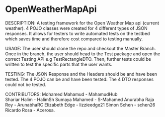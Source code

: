 # OpenWeatherMapApi

DESCRIPTION:
A testing framework for the Open Weather Map api (current weather). 4 POJO classes were created for 4 different types of JSON responses.
It allows for testers to write automated tests on the testbed which saves time and therefore cost compared to testing manually.

USAGE:
The user should clone the repo and checkout the Master Branch. Once in the branch, the user should head to the Test package and open the correct Testing API e.g TestRectangleDTO. 
Then, further tests could be written to test the specific parts that the user wants.

TESTING: 
The JSON Response and the Headers should be and have been tested.
The 4 POJO can be and have been tested.
The 4 DTO responses could not be tested.

CONTRIBUTORS:
Mohamed Mahamud - MahamudHub  
Shariar Halim - HalimSh
Sumaya Mahamed - S-Mahamed 
Anurabha Raja Roy - ArunabhaRC
Elizabeth Edge - lizzieedge21 
Simon Schen - schen26
Ricardo Rosa - Acerosa.
